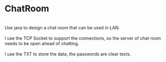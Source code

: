 # ChatRoom
<br>Use java to design a chat room that can be used in LAN.</br>
<br>I use the TCP Socket to support the connections, so the server of chat room needs to be open ahead of chatting.</br>
<br>I use the TXT to store the data, the passwords are clear texts.</br> 